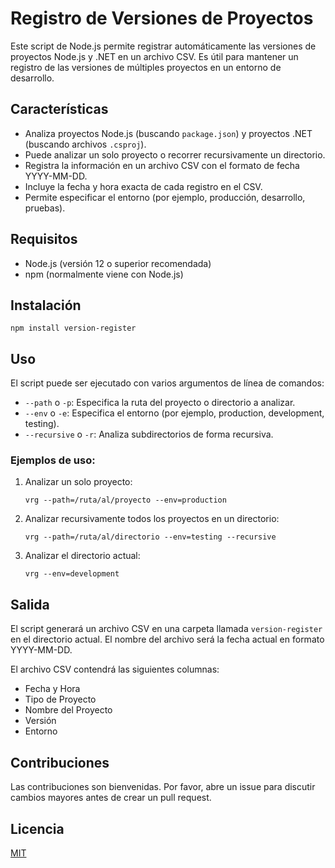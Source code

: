 # Registro de Versiones de Proyectos

Este script de Node.js permite registrar automáticamente las versiones de proyectos Node.js y .NET en un archivo CSV. Es útil para mantener un registro de las versiones de múltiples proyectos en un entorno de desarrollo.

## Características

- Analiza proyectos Node.js (buscando `package.json`) y proyectos .NET (buscando archivos `.csproj`).
- Puede analizar un solo proyecto o recorrer recursivamente un directorio.
- Registra la información en un archivo CSV con el formato de fecha YYYY-MM-DD.
- Incluye la fecha y hora exacta de cada registro en el CSV.
- Permite especificar el entorno (por ejemplo, producción, desarrollo, pruebas).

## Requisitos

- Node.js (versión 12 o superior recomendada)
- npm (normalmente viene con Node.js)

## Instalación

   ```
   npm install version-register
   ```

## Uso

El script puede ser ejecutado con varios argumentos de línea de comandos:

- `--path` o `-p`: Especifica la ruta del proyecto o directorio a analizar.
- `--env` o `-e`: Especifica el entorno (por ejemplo, production, development, testing).
- `--recursive` o `-r`: Analiza subdirectorios de forma recursiva.

### Ejemplos de uso:

1. Analizar un solo proyecto:
   ```
   vrg --path=/ruta/al/proyecto --env=production
   ```

2. Analizar recursivamente todos los proyectos en un directorio:
   ```
   vrg --path=/ruta/al/directorio --env=testing --recursive
   ```

3. Analizar el directorio actual:
   ```
   vrg --env=development
   ```

## Salida

El script generará un archivo CSV en una carpeta llamada `version-register` en el directorio actual. El nombre del archivo será la fecha actual en formato YYYY-MM-DD.

El archivo CSV contendrá las siguientes columnas:
- Fecha y Hora
- Tipo de Proyecto
- Nombre del Proyecto
- Versión
- Entorno

## Contribuciones

Las contribuciones son bienvenidas. Por favor, abre un issue para discutir cambios mayores antes de crear un pull request.

## Licencia

[MIT](https://choosealicense.com/licenses/mit/)